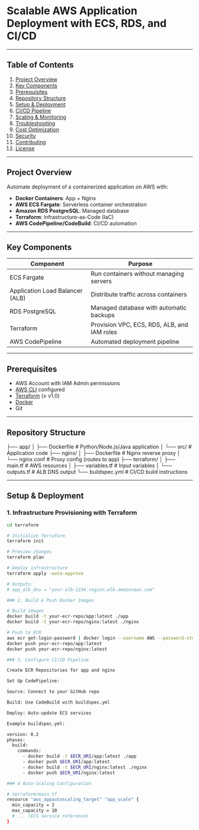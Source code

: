 # Scalable AWS Application Deployment with ECS, RDS, and CI/CD

---

## Table of Contents
1. [Project Overview](#project-overview)
2. [Key Components](#key-components)
3. [Prerequisites](#prerequisites)
4. [Repository Structure](#repository-structure)
5. [Setup & Deployment](#setup--deployment)
6. [CI/CD Pipeline](#cicd-pipeline)
7. [Scaling & Monitoring](#scaling--monitoring)
8. [Troubleshooting](#troubleshooting)
9. [Cost Optimization](#cost-optimization)
10. [Security](#security)
11. [Contributing](#contributing)
12. [License](#license)

---

## Project Overview
Automate deployment of a containerized application on AWS with:
- **Docker Containers**: App + Nginx
- **AWS ECS Fargate**: Serverless container orchestration
- **Amazon RDS PostgreSQL**: Managed database
- **Terraform**: Infrastructure-as-Code (IaC)
- **AWS CodePipeline/CodeBuild**: CI/CD automation

---

## Key Components
| Component          | Purpose                                                                 |
|--------------------|-------------------------------------------------------------------------|
| ECS Fargate        | Run containers without managing servers                                |
| Application Load Balancer (ALB) | Distribute traffic across containers                   |
| RDS PostgreSQL     | Managed database with automatic backups                               |
| Terraform          | Provision VPC, ECS, RDS, ALB, and IAM roles                           |
| AWS CodePipeline   | Automated deployment pipeline                                         |

---

## Prerequisites
- AWS Account with IAM Admin permissions
- [AWS CLI](https://aws.amazon.com/cli/) configured
- [Terraform](https://www.terraform.io/) (≥ v1.0)
- [Docker](https://www.docker.com/)
- Git

---

## Repository Structure

├── app/
│ ├── Dockerfile # Python/Node.js/Java application
│ └── src/ # Application code
├── nginx/
│ ├── Dockerfile # Nginx reverse proxy
│ └── nginx.conf # Proxy config (routes to app)
├── terraform/
│ ├── main.tf # AWS resources
│ ├── variables.tf # Input variables
│ └── outputs.tf # ALB DNS output
└── buildspec.yml # CI/CD build instructions


---

## Setup & Deployment

### 1. Infrastructure Provisioning with Terraform
```bash
cd terraform

# Initialize Terraform
terraform init

# Preview changes
terraform plan

# Deploy infrastructure
terraform apply -auto-approve

# Outputs:
# app_alb_dns = "your-alb-1234.region.elb.amazonaws.com"

### 2. Build & Push Docker Images

# Build images
docker build -t your-ecr-repo/app:latest ./app
docker build -t your-ecr-repo/nginx:latest ./nginx

# Push to ECR
aws ecr get-login-password | docker login --username AWS --password-stdin AWS_ACCOUNT_ID.dkr.ecr.REGION.amazonaws.com
docker push your-ecr-repo/app:latest
docker push your-ecr-repo/nginx:latest

### 3. Configure CI/CD Pipeline

Create ECR Repositories for app and nginx

Set Up CodePipeline:

Source: Connect to your GitHub repo

Build: Use CodeBuild with buildspec.yml

Deploy: Auto-update ECS services

Example buildspec.yml:

version: 0.2
phases:
  build:
    commands:
      - docker build -t $ECR_URI/app:latest ./app
      - docker push $ECR_URI/app:latest
      - docker build -t $ECR_URI/nginx:latest ./nginx
      - docker push $ECR_URI/nginx:latest

### 4 Auto-Scaling Configuration

# terraform/main.tf
resource "aws_appautoscaling_target" "app_scale" {
  min_capacity = 2
  max_capacity = 10
  # ... (ECS service reference)
}

